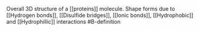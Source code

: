 Overall 3D structure of a [[proteins]] molecule. Shape forms due to [[Hydrogen bonds]], [[Disulfide bridges]], [[Ionic bonds]], [[Hydrophobic]] and [[Hydrophillic]] interactions
#B-definition 